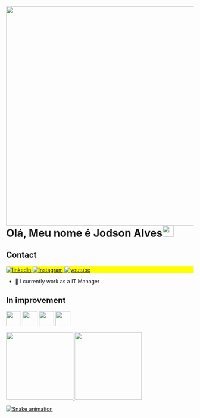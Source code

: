 <img align="right" height="590em" src="https://raw.githubusercontent.com/gist/JodsonA/663eaca950f00d178c2444a1a363023d/raw/32691cba50e17ed0829f10722d85b687faefd7a0/gitcard.svg"/>
<h1 align="left">Olá, Meu nome é Jodson Alves<img src="https://raw.githubusercontent.com/kaueMarques/kaueMarques/master/hi.gif" height="30px"></h1>




## Contact

<p align="left" style="background:yellow">


<a href="https://www.linkedin.com/in/jodson-alves/" target="_blank">
  <img align="center" src="https://img.shields.io/badge/-jodsonalves-05122A?style=flat&logo=linkedin" alt="linkedin"/>
</a>
<a href="https://www.instagram.com/jodson.alves/" target="_blank">
 <img align="center" src="https://img.shields.io/badge/-jodsonalves-05122A?style=flat&logo=instagram" alt="instagram"/>
</a>
<a href="https://www.youtube.com/channel/UC-BPAegtL_2v34FbxYeCVbw" target="_blank">
 <img align="center" src="https://img.shields.io/badge/-jodsonalves-05122A?style=flat&logo=youtube" alt="youtube"/>
</a>
</p>



- 🔭 I currently work as a IT Manager

## In improvement
<img src="https://cdn.jsdelivr.net/gh/devicons/devicon/icons/java/java-original.svg" width="40" height="40"/> <img src="https://cdn.jsdelivr.net/gh/devicons/devicon/icons/python/python-original.svg" width="40" height="40"/> <img src="https://cdn.jsdelivr.net/gh/devicons/devicon/icons/flutter/flutter-original.svg" width="40" height="40"/> <img src="https://cdn.jsdelivr.net/gh/devicons/devicon/icons/react native/react native-original.svg" width="40" height="40"/>

<div>
<a href="https://github.com/JodsonA">
<img height="180em" src="https://github-readme-stats.vercel.app/api/top-langs/?username=JodsonA&layout=compact&langs_count=7&theme=dracula"/>
<img height="180em" src="https://github-readme-stats.vercel.app/api?username=JodsonA&show_icons=true&theme=dracula&include_all_commits=true&count_private=true"/>
</div>

![Snake animation](https://github.com/JodsonA/JodsonA/blob/output/github-contribution-grid-snake.svg)
